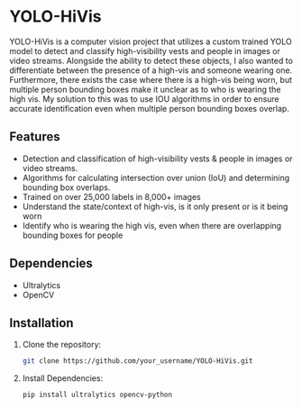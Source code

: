 # YOLO-HiVis

YOLO-HiVis is a computer vision project that utilizes a custom trained YOLO model to detect and classify high-visibility vests and people in images or video streams. Alongside the ability to detect these objects, I also wanted to differentiate between the presence of a high-vis and someone wearing one. Furthermore, there exists the case where there is a high-vis being worn, but multiple person bounding boxes make it unclear as to who is wearing the high vis. My solution to this was to use IOU algorithms in order to ensure accurate identification even when multiple person bounding boxes overlap.

## Features

- Detection and classification of high-visibility vests & people in images or video streams.
- Algorithms for calculating intersection over union (IoU) and determining bounding box overlaps.
- Trained on over 25,000 labels in 8,000+ images
- Understand the state/context of high-vis, is it only present or is it being worn
- Identify who is wearing the high vis, even when there are overlapping bounding boxes for people

## Dependencies

- Ultralytics
- OpenCV

## Installation

1. Clone the repository:

   ```bash
   git clone https://github.com/your_username/YOLO-HiVis.git
   ```
2. Install Dependencies:
    ```bash
    pip install ultralytics opencv-python
   ```
